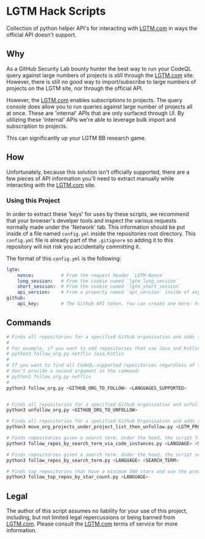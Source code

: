 # LGTM Hack Scripts

Collection of python helper API's for interacting with [LGTM.com](https://lgtm.com) in ways the official API doesn't support.

## Why

As a GitHub Security Lab bounty hunter the best way to run your CodeQL query against large numbers of projects is still
through the [LGTM.com](https://lgtm.com) site. However, there is still no good way to import/subscribe to large numbers
of projects on the LGTM site, nor through the official API.

However, the [LGTM.com](https://lgtm.com) enables subscriptions to projects. The query console
does allow you to run queries against large number of projects all at once. These are 'internal' APIs that are only
surfaced through UI. By utilizing these 'internal' APIs we're able to leverage bulk import and subscription to projects.

This can significantly up your LGTM BB research game.

## How

Unfortunately, because this solution isn't officially supported, there are a few pieces of API information you'll
need to extract manually while interacting with the [LGTM.com](https://lgtm.com) site.

### Using this Project

In order to extract these 'keys' for uses by these scripts, we recommend that your browser's develper tools
and inspect the various requests normally made under the 'Network' tab. This information should be put inside of a
file named `config.yml` inside the repositories root directory. This `config.yml` file is already part of the
`.gitignore` so adding it to this repository will not risk you accidentally committing it.

The format of this `config.yml` is the following:

```yaml
lgtm:
    nonce:          # From the request header `LGTM-Nonce`
    long_session:   # From the cookie named `lgtm_long_session`
    short_session:  # From the cookie named `lgtm_short_session`
    api_version:    # From a property named `api_version` inside of any JSON POST request made
github:
    api_key:        # The Github API token. You can create one here: https://github.com/settings/tokens/new. The token should have no permissions.
```

## Commands

```bash
# Finds all repositories for a specified Github organization and adds them to your LGTM's account's project list.
#
# For example, if you want to add repositories that use Java and Kotlin:
# python3 follow_org.py netflix Java,Kotlin
#
# If you want to find all CodeQL-supported repositories regardless of the language used,
# don't provide a second argument in the command:
# python3 follow_org.py netflix
#
python3 follow_org.py <GITHUB_ORG_TO_FOLLOW> <LANGUAGES_SUPPORTED>


# Finds all repositories for a specified Github organization and unfollows them from your LGTM account's project list.
python3 unfollow_org.py <GITHUB_ORG_TO_UNFOLLOW>

# Finds all repositories for a specified Github Organization and adds them to your specified LGTM account's project list.
python3 move_org_projects_under_project_list_then_unfollow.py <LGTM_PROJECT_LIST_NAME> <GITHUB_ORG>

# Finds repositories given a search term. Under the hood, the script first looks for instances in code of the search term provided and then follows the repos of those code instances
python3 follow_repos_by_search_term_via_code_instances.py <LANGUAGE> <SEARCH_TERM>

# Finds repositories given a search term. Under the hood, the script searches Github for repositories that match the provided search term.
python3 follow_repos_by_search_term.py <LANGUAGE> <SEARCH_TERM>

# Finds top repositories that have a minimum 500 stars and use the provided programming language.
python3 follow_top_repos_by_star_count.py <LANGUAGE>  
```

## Legal

The author of this script assumes no liability for your use of this project, including,
but not limited legal repercussions or being banned from [LGTM.com](https://lgtm.com).
Please consult the [LGTM.com](https://lgtm.com) terms of service for more information.
